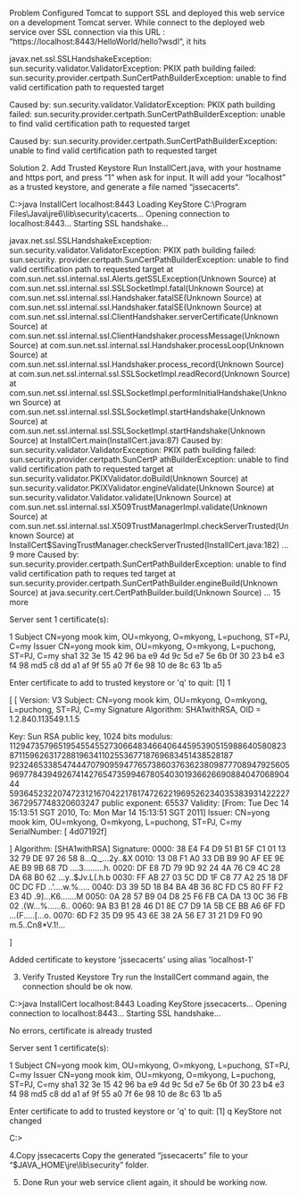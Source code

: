 Problem
Configured Tomcat to support SSL and deployed this web service on a development Tomcat server. While connect to the deployed web service over SSL connection via this URL : “https://localhost:8443/HelloWorld/hello?wsdl“, it hits

javax.net.ssl.SSLHandshakeException: 
   sun.security.validator.ValidatorException: PKIX path building failed: 
   sun.security.provider.certpath.SunCertPathBuilderException: 
   unable to find valid certification path to requested target
 
Caused by: sun.security.validator.ValidatorException: 
   PKIX path building failed: sun.security.provider.certpath.SunCertPathBuilderException: 
   unable to find valid certification path to requested target
 
Caused by: sun.security.provider.certpath.SunCertPathBuilderException: 
   unable to find valid certification path to requested target
   
   
Solution
2. Add Trusted Keystore
Run InstallCert.java, with your hostname and https port, and press “1” when ask for input. It will add your “localhost” as a trusted keystore, and generate a file named “jssecacerts“.

C:\>java InstallCert localhost:8443
Loading KeyStore C:\Program Files\Java\jre6\lib\security\cacerts...
Opening connection to localhost:8443...
Starting SSL handshake...
 
javax.net.ssl.SSLHandshakeException: sun.security.validator.ValidatorException: PKIX path building failed: sun.security.
provider.certpath.SunCertPathBuilderException: unable to find valid certification path to requested target
        at com.sun.net.ssl.internal.ssl.Alerts.getSSLException(Unknown Source)
        at com.sun.net.ssl.internal.ssl.SSLSocketImpl.fatal(Unknown Source)
        at com.sun.net.ssl.internal.ssl.Handshaker.fatalSE(Unknown Source)
        at com.sun.net.ssl.internal.ssl.Handshaker.fatalSE(Unknown Source)
        at com.sun.net.ssl.internal.ssl.ClientHandshaker.serverCertificate(Unknown Source)
        at com.sun.net.ssl.internal.ssl.ClientHandshaker.processMessage(Unknown Source)
        at com.sun.net.ssl.internal.ssl.Handshaker.processLoop(Unknown Source)
        at com.sun.net.ssl.internal.ssl.Handshaker.process_record(Unknown Source)
        at com.sun.net.ssl.internal.ssl.SSLSocketImpl.readRecord(Unknown Source)
        at com.sun.net.ssl.internal.ssl.SSLSocketImpl.performInitialHandshake(Unknown Source)
        at com.sun.net.ssl.internal.ssl.SSLSocketImpl.startHandshake(Unknown Source)
        at com.sun.net.ssl.internal.ssl.SSLSocketImpl.startHandshake(Unknown Source)
        at InstallCert.main(InstallCert.java:87)
Caused by: sun.security.validator.ValidatorException: PKIX path building failed: sun.security.provider.certpath.SunCertP
athBuilderException: unable to find valid certification path to requested target
        at sun.security.validator.PKIXValidator.doBuild(Unknown Source)
        at sun.security.validator.PKIXValidator.engineValidate(Unknown Source)
        at sun.security.validator.Validator.validate(Unknown Source)
        at com.sun.net.ssl.internal.ssl.X509TrustManagerImpl.validate(Unknown Source)
        at com.sun.net.ssl.internal.ssl.X509TrustManagerImpl.checkServerTrusted(Unknown Source)
        at InstallCert$SavingTrustManager.checkServerTrusted(InstallCert.java:182)
        ... 9 more
Caused by: sun.security.provider.certpath.SunCertPathBuilderException: unable to find valid certification path to reques
ted target
        at sun.security.provider.certpath.SunCertPathBuilder.engineBuild(Unknown Source)
        at java.security.cert.CertPathBuilder.build(Unknown Source)
        ... 15 more
 
Server sent 1 certificate(s):
 
 1 Subject CN=yong mook kim, OU=mkyong, O=mkyong, L=puchong, ST=PJ, C=my
   Issuer  CN=yong mook kim, OU=mkyong, O=mkyong, L=puchong, ST=PJ, C=my
   sha1    32 3e 15 42 96 ba e9 4d 9c 5d e7 5e 6b 0f 30 23 b4 e3 f4 98
   md5     c8 dd a1 af 9f 55 a0 7f 6e 98 10 de 8c 63 1b a5
 
Enter certificate to add to trusted keystore or 'q' to quit: [1]
1
 
[
[
  Version: V3
  Subject: CN=yong mook kim, OU=mkyong, O=mkyong, L=puchong, ST=PJ, C=my
  Signature Algorithm: SHA1withRSA, OID = 1.2.840.113549.1.1.5
 
  Key:  Sun RSA public key, 1024 bits
  modulus: 1129473579651954554552730664834664064459539051598864058082387115962631728819634110255367718769683451438528187
923246533854744470790959477657386037636238098777089479256059697784394926741427654735994678054030193662669088404706890444
59364523220747231216704221781747262219695262340353839314222273672957748320603247
  public exponent: 65537
  Validity: [From: Tue Dec 14 15:13:51 SGT 2010,
               To: Mon Mar 14 15:13:51 SGT 2011]
  Issuer: CN=yong mook kim, OU=mkyong, O=mkyong, L=puchong, ST=PJ, C=my
  SerialNumber: [    4d07192f]
 
]
  Algorithm: [SHA1withRSA]
  Signature:
0000: 38 E4 F4 D9 51 B1 5F C1   01 13 32 79 DE 97 26 58  8...Q._...2y..&X
0010: 13 08 F1 A0 33 DB B9 90   AF EE 9E AE B9 9B 68 7D  ....3.........h.
0020: DF E8 7D 79 9D 92 24 4A   76 C9 4C 28 DA 68 B0 62  ...y..$Jv.L(.h.b
0030: FF AB 27 03 5C DD 1F C8   77 A2 25 18 DF 0C DC FD  ..'.\...w.%.....
0040: D3 39 5D 18 B4 BA 4B 36   8C FD C5 80 FF F2 E3 4D  .9]...K6.......M
0050: 0A 28 57 B9 04 D8 25 F6   FB CA DA 13 0C 36 FB 02  .(W...%......6..
0060: 9A B3 B1 28 46 D1 8E C7   D9 1A 5B CE BB A6 6F FD  ...(F.....[...o.
0070: 6D F2 35 D9 95 43 6E 38   2A 56 E7 31 21 D9 F0 90  m.5..Cn8*V.1!...
 
]
 
Added certificate to keystore 'jssecacerts' using alias 'localhost-1'

3. Verify Trusted Keystore
Try run the InstallCert command again, the connection should be ok now.

C:\>java InstallCert localhost:8443
Loading KeyStore jssecacerts...
Opening connection to localhost:8443...
Starting SSL handshake...
 
No errors, certificate is already trusted
 
Server sent 1 certificate(s):
 
 1 Subject CN=yong mook kim, OU=mkyong, O=mkyong, L=puchong, ST=PJ, C=my
   Issuer  CN=yong mook kim, OU=mkyong, O=mkyong, L=puchong, ST=PJ, C=my
   sha1    32 3e 15 42 96 ba e9 4d 9c 5d e7 5e 6b 0f 30 23 b4 e3 f4 98
   md5     c8 dd a1 af 9f 55 a0 7f 6e 98 10 de 8c 63 1b a5
 
Enter certificate to add to trusted keystore or 'q' to quit: [1]
q
KeyStore not changed
 
C:\>

4.Copy jssecacerts
Copy the generated “jssecacerts” file to your “$JAVA_HOME\jre\lib\security” folder.

5. Done
Run your web service client again, it should be working now.
